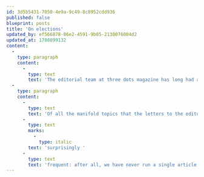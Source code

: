 ```yaml
---
id: 3d5b5431-7050-4e9a-9c49-8c8952cdd936
published: false
blueprint: posts
title: 'On elections'
updated_by: ef566878-06e2-4591-9b05-2130076004d2
updated_at: 1708899132
content:
  -
    type: paragraph
    content:
      -
        type: text
        text: 'The editorial team at three dots magazine has long had a policy of replying to each and every letter we receive from readers. '
  -
    type: paragraph
    content:
      -
        type: text
        text: 'Of all the manifold topics that the letters to the editors of Three Dots Magazine concern themselves with, electoral reform remains, if not the most frequent one (that honour goes to bicycle-friendly intersection design), then certainly the most '
      -
        type: text
        marks:
          -
            type: italic
        text: 'surprisingly '
      -
        type: text
        text: 'frequent: after all, we have never run a single article on electoral reform. For my own part, I would not be shocked if this article contains the first appearance word ‘election’ in the history of this magazine. Nevertheless, we have opted to indulge our readership on this point, by offering a small clarification on a point of difference between some letters and others.'
---
```

